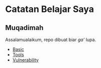 # Catatan Belajar Saya

## Muqadimah
Assalamualaikum, repo dibuat biar *ga'* lupa.

- [Basic]()
- [Tools]()
- [Vulnerability]()

